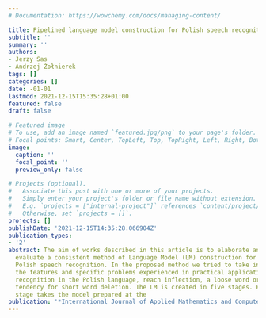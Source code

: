 ```yaml
---
# Documentation: https://wowchemy.com/docs/managing-content/

title: Pipelined language model construction for Polish speech recognition
subtitle: ''
summary: ''
authors:
- Jerzy Sas
- Andrzej Żołnierek
tags: []
categories: []
date: -01-01
lastmod: 2021-12-15T15:35:28+01:00
featured: false
draft: false

# Featured image
# To use, add an image named `featured.jpg/png` to your page's folder.
# Focal points: Smart, Center, TopLeft, Top, TopRight, Left, Right, BottomLeft, Bottom, BottomRight.
image:
  caption: ''
  focal_point: ''
  preview_only: false

# Projects (optional).
#   Associate this post with one or more of your projects.
#   Simply enter your project's folder or file name without extension.
#   E.g. `projects = ["internal-project"]` references `content/project/deep-learning/index.md`.
#   Otherwise, set `projects = []`.
projects: []
publishDate: '2021-12-15T14:35:28.066904Z'
publication_types:
- '2'
abstract: The aim of works described in this article is to elaborate and experimentally
  evaluate a consistent method of Language Model (LM) construction for the sake of
  Polish speech recognition. In the proposed method we tried to take into account
  the features and specific problems experienced in practical applications of speech
  recognition in the Polish language, reach inflection, a loose word order and the
  tendency for short word deletion. The LM is created in five stages. Each successive
  stage takes the model prepared at the
publication: '*International Journal of Applied Mathematics and Computer Science*'
---
```

